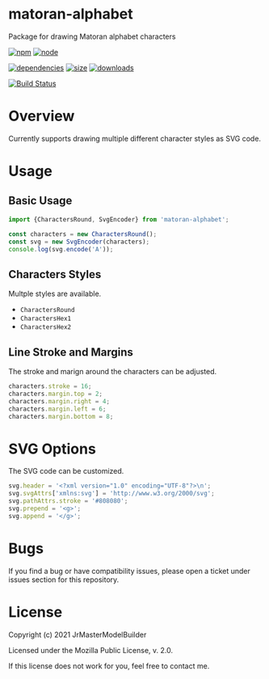 # matoran-alphabet

Package for drawing Matoran alphabet characters

[![npm](https://img.shields.io/npm/v/matoran-alphabet.svg)](https://npmjs.com/package/matoran-alphabet)
[![node](https://img.shields.io/node/v/matoran-alphabet.svg)](https://nodejs.org)

[![dependencies](https://img.shields.io/david/JrMasterModelBuilder/matoran-alphabet.svg)](https://david-dm.org/JrMasterModelBuilder/matoran-alphabet)
[![size](https://packagephobia.now.sh/badge?p=matoran-alphabet)](https://packagephobia.now.sh/result?p=matoran-alphabet)
[![downloads](https://img.shields.io/npm/dm/matoran-alphabet.svg)](https://npmcharts.com/compare/matoran-alphabet?minimal=true)

[![Build Status](https://github.com/JrMasterModelBuilder/matoran-alphabet/workflows/main/badge.svg?branch=master)](https://github.com/JrMasterModelBuilder/matoran-alphabet/actions?query=workflow%3Amain+branch%3Amaster)


# Overview

Currently supports drawing multiple different character styles as SVG code.


# Usage

## Basic Usage

```js
import {CharactersRound, SvgEncoder} from 'matoran-alphabet';

const characters = new CharactersRound();
const svg = new SvgEncoder(characters);
console.log(svg.encode('A'));
```

## Characters Styles

Multple styles are available.

-   `CharactersRound`
-   `CharactersHex1`
-   `CharactersHex2`

## Line Stroke and Margins

The stroke and marign around the characters can be adjusted.

```js
characters.stroke = 16;
characters.margin.top = 2;
characters.margin.right = 4;
characters.margin.left = 6;
characters.margin.bottom = 8;
```

# SVG Options

The SVG code can be customized.

```js
svg.header = '<?xml version="1.0" encoding="UTF-8"?>\n';
svg.svgAttrs['xmlns:svg'] = 'http://www.w3.org/2000/svg';
svg.pathAttrs.stroke = '#808080';
svg.prepend = '<g>';
svg.append = '</g>';
```


# Bugs

If you find a bug or have compatibility issues, please open a ticket under issues section for this repository.


# License

Copyright (c) 2021 JrMasterModelBuilder

Licensed under the Mozilla Public License, v. 2.0.

If this license does not work for you, feel free to contact me.
